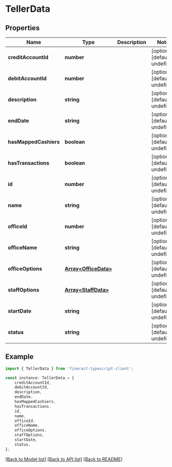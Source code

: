 # TellerData


## Properties

Name | Type | Description | Notes
------------ | ------------- | ------------- | -------------
**creditAccountId** | **number** |  | [optional] [default to undefined]
**debitAccountId** | **number** |  | [optional] [default to undefined]
**description** | **string** |  | [optional] [default to undefined]
**endDate** | **string** |  | [optional] [default to undefined]
**hasMappedCashiers** | **boolean** |  | [optional] [default to undefined]
**hasTransactions** | **boolean** |  | [optional] [default to undefined]
**id** | **number** |  | [optional] [default to undefined]
**name** | **string** |  | [optional] [default to undefined]
**officeId** | **number** |  | [optional] [default to undefined]
**officeName** | **string** |  | [optional] [default to undefined]
**officeOptions** | [**Array&lt;OfficeData&gt;**](OfficeData.md) |  | [optional] [default to undefined]
**staffOptions** | [**Array&lt;StaffData&gt;**](StaffData.md) |  | [optional] [default to undefined]
**startDate** | **string** |  | [optional] [default to undefined]
**status** | **string** |  | [optional] [default to undefined]

## Example

```typescript
import { TellerData } from 'fineract-typescript-client';

const instance: TellerData = {
    creditAccountId,
    debitAccountId,
    description,
    endDate,
    hasMappedCashiers,
    hasTransactions,
    id,
    name,
    officeId,
    officeName,
    officeOptions,
    staffOptions,
    startDate,
    status,
};
```

[[Back to Model list]](../README.md#documentation-for-models) [[Back to API list]](../README.md#documentation-for-api-endpoints) [[Back to README]](../README.md)
